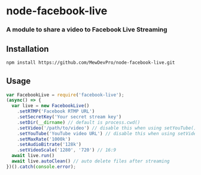 # node-facebook-live
### A module to share a video to Facebook Live Streaming

## Installation

```bash
npm install https://github.com/MewDevPro/node-facebook-live.git
```

## Usage

```js
var FacebookLive = require('facebook-live');
(async() => {
  var live = new FacebookLive()
    .setRTMP('Facebook RTMP URL')
    .setSecretKey('Your secret stream key')
    .setDir(__dirname) // default is process.cwd()
    .setVideo('/path/to/video') // disable this when using setYouTube()
    .setYouTube('YouTube video URL') // disable this when using setVideo()
    .setMaxRate('1000k')
    .setAudioBitrate('128k')
    .setVideoScale('1280', '720') // 16:9
  await live.run()
  await live.autoClean() // auto delete files after streaming
})().catch(console.error);
```